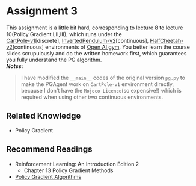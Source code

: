 # Assignment 3
This assignment is a little bit hard, corresponding to lecture 8 to lecture 10(Policy Gradient I,II,III), 
which runs under the  
[CartPole-v1](https://gym.openai.com/envs/CartPole-v1/)[discrete], 
[InvertedPendulum-v2](https://gym.openai.com/envs/InvertedPendulum-v2/)[continuous], 
[HalfCheetah-v2](https://gym.openai.com/envs/HalfCheetah-v2/)[continuous]
environments of [Open AI gym](https://gym.openai.com/). 
You better learn the course slides scrupulously and do the written homework first, 
which guarantees you fully understand the PG algorithm.  
***Notes:*** 
> I have modified the `__main__` codes of the original version `pg.py` to make the PGAgent work on `CartPole-v1` environment 
directly, because I don't have the `Mojoco Licence`(so expensive!) which is required when using other two continuous environments. 

## Related Knowledge
* Policy Gradient

## Recommend Readings
* Reinforcement Learning: An Introduction Edition 2
  * Chapter 13 Policy Gradient Methods
* [Policy Gradient Algorithms](https://lilianweng.github.io/lil-log/2018/04/08/policy-gradient-algorithms.html)
